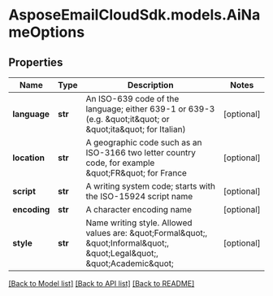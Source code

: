 # AsposeEmailCloudSdk.models.AiNameOptions
## Properties
Name | Type | Description | Notes
------------ | ------------- | ------------- | -------------
**language** | **str** | An ISO-639 code of the language; either 639-1 or 639-3 (e.g. \&quot;it\&quot; or \&quot;ita\&quot; for Italian)              | [optional] 
**location** | **str** | A geographic code such as an ISO-3166 two letter country code, for example \&quot;FR\&quot; for France              | [optional] 
**script** | **str** | A writing system code; starts with the ISO-15924 script name              | [optional] 
**encoding** | **str** | A character encoding name              | [optional] 
**style** | **str** | Name writing style. Allowed values are: \&quot;Formal\&quot;, \&quot;Informal\&quot;, \&quot;Legal\&quot;, \&quot;Academic\&quot;              | [optional] 



[[Back to Model list]](README.md#documentation-for-models) [[Back to API list]](README.md#documentation-for-api-endpoints) [[Back to README]](README.md)


